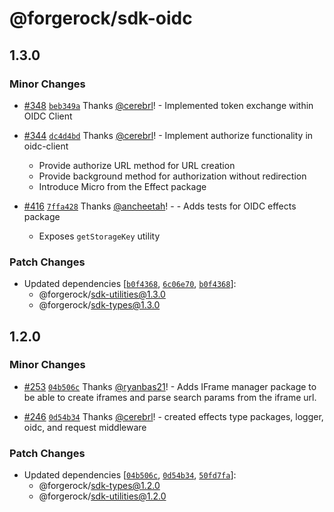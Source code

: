 # @forgerock/sdk-oidc

## 1.3.0

### Minor Changes

- [#348](https://github.com/ForgeRock/ping-javascript-sdk/pull/348) [`beb349a`](https://github.com/ForgeRock/ping-javascript-sdk/commit/beb349a9a13e7bb8fbad35bf9bda9e340545cffa) Thanks [@cerebrl](https://github.com/cerebrl)! - Implemented token exchange within OIDC Client

- [#344](https://github.com/ForgeRock/ping-javascript-sdk/pull/344) [`dc4d4bd`](https://github.com/ForgeRock/ping-javascript-sdk/commit/dc4d4bdb5aa781660de631f45b22620e400d9f4a) Thanks [@cerebrl](https://github.com/cerebrl)! - Implement authorize functionality in oidc-client
  - Provide authorize URL method for URL creation
  - Provide background method for authorization without redirection
  - Introduce Micro from the Effect package

- [#416](https://github.com/ForgeRock/ping-javascript-sdk/pull/416) [`7ffa428`](https://github.com/ForgeRock/ping-javascript-sdk/commit/7ffa428b0fda63d978e181cd5c9150777d863f40) Thanks [@ancheetah](https://github.com/ancheetah)! - - Adds tests for OIDC effects package
  - Exposes `getStorageKey` utility

### Patch Changes

- Updated dependencies [[`b0f4368`](https://github.com/ForgeRock/ping-javascript-sdk/commit/b0f4368637a788c5472587f5232678312a7eabfe), [`6c06e70`](https://github.com/ForgeRock/ping-javascript-sdk/commit/6c06e709a7aa503cda2e4f2b923cace1abcebd3c), [`b0f4368`](https://github.com/ForgeRock/ping-javascript-sdk/commit/b0f4368637a788c5472587f5232678312a7eabfe)]:
  - @forgerock/sdk-utilities@1.3.0
  - @forgerock/sdk-types@1.3.0

## 1.2.0

### Minor Changes

- [#253](https://github.com/ForgeRock/ping-javascript-sdk/pull/253) [`04b506c`](https://github.com/ForgeRock/ping-javascript-sdk/commit/04b506c2016324dffeba3a473bfc705843ac3e41) Thanks [@ryanbas21](https://github.com/ryanbas21)! - Adds IFrame manager package to be able to create iframes and parse search params from the iframe url.

- [#246](https://github.com/ForgeRock/ping-javascript-sdk/pull/246) [`0d54b34`](https://github.com/ForgeRock/ping-javascript-sdk/commit/0d54b3461443fcf5c5071a08578f2d418f066073) Thanks [@cerebrl](https://github.com/cerebrl)! - created effects type packages, logger, oidc, and request middleware

### Patch Changes

- Updated dependencies [[`04b506c`](https://github.com/ForgeRock/ping-javascript-sdk/commit/04b506c2016324dffeba3a473bfc705843ac3e41), [`0d54b34`](https://github.com/ForgeRock/ping-javascript-sdk/commit/0d54b3461443fcf5c5071a08578f2d418f066073), [`50fd7fa`](https://github.com/ForgeRock/ping-javascript-sdk/commit/50fd7fab9f0dd893528e85cb15f1ba6fdc1fe3e8)]:
  - @forgerock/sdk-types@1.2.0
  - @forgerock/sdk-utilities@1.2.0
